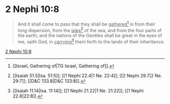 # 2 Nephi 10:8

> And it shall come to pass that they shall be <u>gathered</u>[^a] in from their long dispersion, from the <u>isles</u>[^b] of the sea, and from the four parts of the earth; and the nations of the Gentiles shall be great in the eyes of me, saith God, in <u>carrying</u>[^c] them forth to the lands of their inheritance.

[2 Nephi 10:8](https://www.churchofjesuschrist.org/study/scriptures/bofm/2-ne/10?lang=eng&id=p8#p8)


[^a]: [[Israel, Gathering of|TG Israel, Gathering of]].  
[^b]: [[Isaiah 51.5|Isa. 51:5]]; [[1 Nephi 22.4|1 Ne. 22:4]]; [[2 Nephi 29.7|2 Ne. 29:7]]; [[D&C 133.8|D&C 133:8]].  
[^c]: [[Isaiah 11.14|Isa. 11:14]]; [[1 Nephi 21.22|1 Ne. 21:22]]; [[1 Nephi 22.8|22:8]].  
